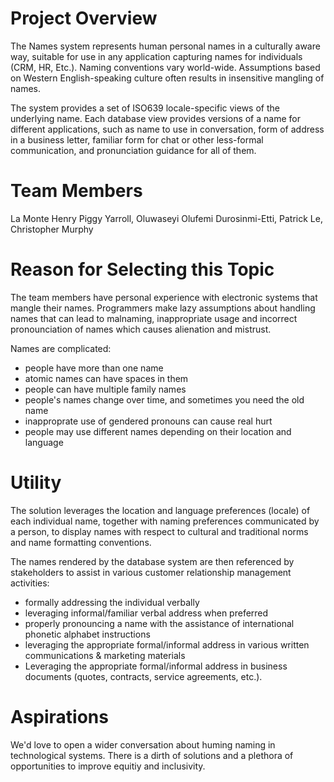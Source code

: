 # Project Overview
The Names system represents human personal names in a culturally aware way, suitable for use in any application capturing names for individuals (CRM, HR, Etc.). Naming conventions vary world-wide. Assumptions based on Western English-speaking culture often results in insensitive mangling of names. 

The system provides a set of ISO639 locale-specific views of the underlying name. Each database view provides versions of a name for different applications, such as name to use in conversation, form of address in a business letter, familiar form for chat or other less-formal communication, and pronunciation guidance for all of them. 

# Team Members
La Monte Henry Piggy Yarroll, Oluwaseyi Olufemi Durosinmi-Etti, Patrick Le, Christopher Murphy

# Reason for Selecting this Topic
The team members have personal experience with electronic systems that mangle their names.  Programmers make lazy assumptions about handling names that can lead to malnaming, inappropriate usage and incorrect pronounciation of names which causes alienation and mistrust.  

Names are complicated:
* people have more than one name
* atomic names can have spaces in them
* people can have multiple family names
* people's names change over time, and sometimes you need the old name
* inapproprate use of gendered pronouns can cause real hurt
* people may use different names depending on their location and language


# Utility
The solution leverages the location and language preferences (locale) of each individual name, together with naming preferences communicated by a person, to display names with respect to cultural and traditional norms and name formatting conventions. 

The names rendered by the database system are then referenced by stakeholders to assist in various customer relationship management activities: 
* formally addressing the individual verbally 
* leveraging informal/familiar verbal address when preferred 
* properly pronouncing a name with the assistance of international phonetic alphabet instructions
* leveraging the appropriate formal/informal address in various written communications & marketing materials 
* Leveraging the appropriate formal/informal address in business documents (quotes, contracts, service agreements, etc.).

# Aspirations
We'd love to open a wider conversation about huming naming in technological systems.  There is a dirth of solutions and a plethora of opportunities to improve equitiy and inclusivity.

